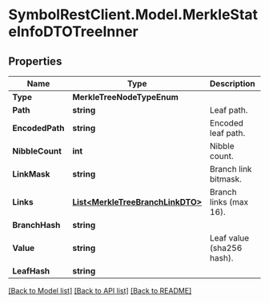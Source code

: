 # SymbolRestClient.Model.MerkleStateInfoDTOTreeInner

## Properties

Name | Type | Description | Notes
------------ | ------------- | ------------- | -------------
**Type** | **MerkleTreeNodeTypeEnum** |  | 
**Path** | **string** | Leaf path. | 
**EncodedPath** | **string** | Encoded leaf path. | 
**NibbleCount** | **int** | Nibble count. | 
**LinkMask** | **string** | Branch link bitmask. | 
**Links** | [**List&lt;MerkleTreeBranchLinkDTO&gt;**](MerkleTreeBranchLinkDTO.md) | Branch links (max 16). | 
**BranchHash** | **string** |  | 
**Value** | **string** | Leaf value (sha256 hash). | 
**LeafHash** | **string** |  | 

[[Back to Model list]](../README.md#documentation-for-models) [[Back to API list]](../README.md#documentation-for-api-endpoints) [[Back to README]](../README.md)

